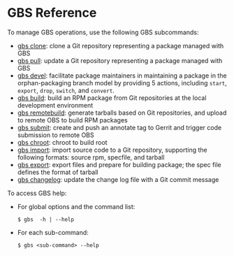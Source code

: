 # GBS Reference

To manage GBS operations, use the following GBS subcommands:

- [gbs clone](gbs-clone.md): clone a Git repository representing a package managed with GBS
- [gbs pull](gbs-pull.md): update a Git repository representing a package managed with GBS
- [gbs devel](gbs-devel.md): facilitate package maintainers in maintaining a package in the orphan-packaging branch model by providing 5 actions, including `start`, `export`, `drop`, `switch`, and `convert`.
- [gbs build](gbs-build.md): build an RPM package from Git repositories at the local development environment
- [gbs remotebuild](gbs-remotebuild.md): generate tarballs based on Git repositories, and upload to remote OBS to build RPM packages
- [gbs submit](gbs-submit.md): create and push an annotate tag to Gerrit and trigger code submission to remote OBS
- [gbs chroot](gbs-chroot.md): chroot to build root
- [gbs import](gbs-import.md): import source code to a Git repository, supporting the following formats: source rpm, specfile, and tarball
- [gbs export](gbs-export.md): export files and prepare for building package; the spec file defines the format of tarball
- [gbs changelog](gbs-changelog.md): update the change log file with a Git commit message


To access GBS help:

- For global options and the command list:

  ```
  $ gbs  -h | --help
  ```

- For each sub-command:

  ```
  $ gbs <sub-command> --help
  ```
